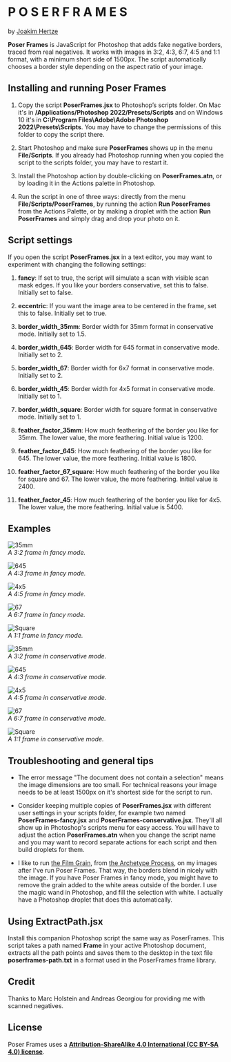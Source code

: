 P O S E R  F R A M E S
======================

by [Joakim Hertze](https://www.hertze.se)

**Poser Frames** is JavaScript for Photoshop that adds fake negative borders, traced from real negatives. It works with images in 3:2, 4:3, 6:7, 4:5 and 1:1 format, with a minimum short side of 1500px. The script automatically chooses a border style depending on the aspect ratio of your image.


Installing and running Poser Frames
------------------------------------------------------------

1. Copy the script **PoserFrames.jsx** to Photoshop’s scripts folder. On Mac it's in **/Applications/Photoshop 2022/Presets/Scripts** and on Windows 10 it's in **C:\Program Files\Adobe\Adobe Photoshop 2022\Presets\Scripts**. You may have to change the permissions of this folder to copy the script there.

3. Start Photoshop and make sure **PoserFrames** shows up in the menu **File/Scripts**. If you already had Photoshop running when you copied the script to the scripts folder, you may have to restart it.

3. Install the Photoshop action by double-clicking on **PoserFrames.atn**, or by loading it in the Actions palette in Photoshop.

4. Run the script in one of three ways: directly from the menu **File/Scripts/PoserFrames**, by running the action **Run PoserFrames** from the Actions Palette, or by making a droplet with the action **Run PoserFrames** and simply drag and drop your photo on it.


Script settings
---------------

If you open the script **PoserFrames.jsx** in a text editor, you may want to experiment with changing the following settings:

1. **fancy**: If set to true, the script will simulate a scan with visible scan mask edges. If you like your borders conservative, set this to false. Initially set to false.

2. **eccentric**: If you want the image area to be centered in the frame,  set this to false. Initially set to true.

3. **border_width_35mm**: Border width for 35mm format in conservative mode. Initially set to 1.5.

4. **border_width_645**: Border width for 645 format in conservative mode. Initially set to 2.

5. **border_width_67**: Border width for 6x7 format in conservative mode. Initially set to 2.

6. **border_width_45**: Border width for 4x5 format in conservative mode. Initially set to 1.

7. **border_width_square**: Border width for square format in conservative mode. Initially set to 1.

8. **feather_factor_35mm**: How much feathering of the border you like for 35mm. The lower value, the more feathering. Initial value is 1200.

9. **feather_factor_645**: How much feathering of the border you like for 645. The lower value, the more feathering. Initial value is 1800.

10. **feather_factor_67_square**: How much feathering of the border you like for square and 67. The lower value, the more feathering. Initial value is 2400.

11. **feather_factor_45**: How much feathering of the border you like for 4x5. The lower value, the more feathering. Initial value is 5400. 


Examples
--------

![35mm](/examples/35mm_fancy.jpg) <br>
*A 3:2 frame in fancy mode.*

![645](/examples/645_fancy.jpg) <br>
*A 4:3 frame in fancy mode.*

![4x5](/examples/45_fancy.jpg) <br>
*A 4:5 frame in fancy mode.*

![67](/examples/67_fancy.jpg) <br>
*A 6:7 frame in fancy mode.*

![Square](/examples/square_fancy.jpg) <br>
*A 1:1 frame in fancy mode.*

![35mm](/examples/35mm.jpg) <br>
*A 3:2 frame in conservative mode.*

![645](/examples/645.jpg) <br>
*A 4:3 frame in conservative mode.*

![4x5](/examples/45.jpg) <br>
*A 4:5 frame in conservative mode.*

![67](/examples/67.jpg) <br>
*A 6:7 frame in conservative mode.*

![Square](/examples/square.jpg) <br>
*A 1:1 frame in conservative mode.*


Troubleshooting and general tips
--------------------------------

- The error message "The document does not contain a selection" means the image dimensions are too small. For technical reasons your image needs to be at least 1500px on it's shortest side for the script to run.

- Consider keeping multiple copies of **PoserFrames.jsx** with different user settings in your scripts folder, for example two named **PoserFrames-fancy.jsx** and **PoserFrames-conservative.jsx**. They'll all show up in Photoshop's scripts menu for easy access. You will have to adjust the action **PoserFrames.atn** when you change the script name and you may want to record separate actions for each script and then  build droplets for them.

- I like to run [the Film Grain](https://thearchetypeprocess.com/collections/adobe-photoshop-actions/products/the-film-grain), from [the Archetype Process](https://thearchetypeprocess.com), on my images after I've run Poser Frames. That way, the borders blend in nicely with the image. If you have Poser Frames in fancy mode, you might have to remove the grain added to the white areas outside of the border. I use the magic wand in Photoshop, and fill the selection with white. I actually have a Photoshop droplet that does this automatically.


Using ExtractPath.jsx
---------------------

Install this companion Photoshop script the same way as PoserFrames. This script takes a path named **Frame** in your active Photoshop document, extracts all the path points and saves them to the desktop in the text file **poserframes-path.txt** in a format used in the PoserFrames frame library.



Credit
------

Thanks to Marc Holstein and Andreas Georgiou for providing me with scanned negatives.


License
-------

Poser Frames uses a [**Attribution-ShareAlike 4.0 International (CC BY-SA 4.0) license**](https://creativecommons.org/licenses/by-sa/4.0/).